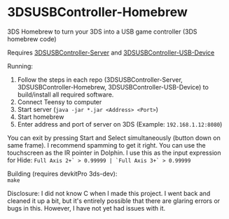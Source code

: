 # 3DSUSBController-Homebrew
3DS Homebrew to turn your 3DS into a USB game controller (3DS homebrew code)  

Requires [3DSUSBController-Server](https://github.com/jcrm1/3DSUSBController-Server) and [3DSUSBController-USB-Device](https://github.com/jcrm1/3DSUSBController-USB-Device)  

Running:
1. Follow the steps in each repo (3DSUSBController-Server, 3DSUSBController-Homebrew, 3DSUSBController-USB-Device) to build/install all required software.
2. Connect Teensy to computer  
3. Start server (`java -jar *.jar <Address> <Port>`)  
4. Start homebrew  
5. Enter address and port of server on 3DS (Example: `192.168.1.12:8080`)

You can exit by pressing Start and Select simultaneously (button down on same frame). I recommend spamming to get it right.
You can use the touchscreen as the IR pointer in Dolphin. I use this as the input expression for Hide: ```Full Axis 2+` > 0.99999 | `Full Axis 3+` > 0.99999```  

Building (requires devkitPro 3ds-dev):  
`make`

Disclosure:
I did not know C when I made this project. I went back and cleaned it up a bit, but it's entirely possible that there are glaring errors or bugs in this. However, I have not yet had issues with it.
